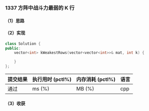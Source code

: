 ### 1337 方阵中战斗力最弱的 K 行

#### （1）思路

#### （2）实现

```cpp
class Solution {
public:
    vector<int> kWeakestRows(vector<vector<int>>& mat, int k) {

    }
};
```

| 提交结果 | 执行用时 (pctl%) | 内存消耗 (pctl%) | 语言 |
|:---------|:-----------------|:-----------------|:-----|
| 通过     |  ms (%)   |  MB (%)  | cpp  |

#### （3）收获
